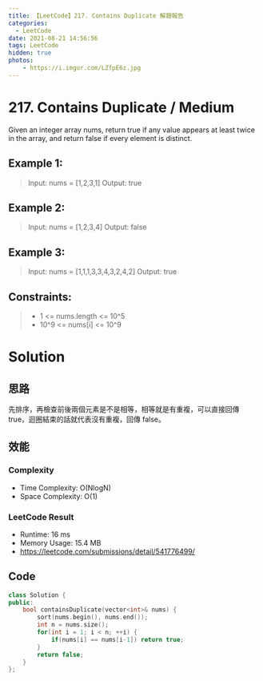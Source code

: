 ```yaml
---
title: 【LeetCode】217. Contains Duplicate 解題報告
categories:
  - LeetCode
date: 2021-08-21 14:56:56
tags: LeetCode
hidden: true
photos:
    - https://i.imgur.com/LZfpE6z.jpg
---
```

 
# 217. Contains Duplicate / Medium

Given an integer array nums, return true if any value appears at least twice in the array, and return false if every element is distinct.


<!-- more --> 

## Example 1:
> Input: nums = [1,2,3,1]
> Output: true

## Example 2:
> Input: nums = [1,2,3,4]
> Output: false

## Example 3:
> Input: nums = [1,1,1,3,3,4,3,2,4,2]
> Output: true
 

## Constraints: 
> - 1 <= nums.length <= 10^5
> - 10^9 <= nums[i] <= 10^9


# Solution
## 思路

先排序，再檢查前後兩個元素是不是相等，相等就是有重複，可以直接回傳 true，迴圈結束的話就代表沒有重複，回傳 false。

## 效能

### Complexity 
- Time Complexity: O(NlogN)
- Space Complexity: O(1)

### LeetCode Result

- Runtime: 16 ms
- Memory Usage: 15.4 MB 
- https://leetcode.com/submissions/detail/541776499/

## Code
```cpp
class Solution {
public:
    bool containsDuplicate(vector<int>& nums) {
        sort(nums.begin(), nums.end());
        int n = nums.size();
        for(int i = 1; i < n; ++i) {
            if(nums[i] == nums[i-1]) return true;
        }
        return false;
    }
};
```

